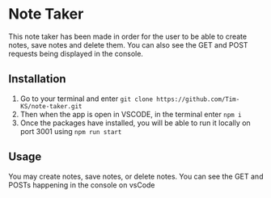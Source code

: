 # Note Taker

This note taker has been made in order for the user to be able to create notes, save notes and delete them. 
You can also see the GET and POST requests being displayed in the console.

## Installation
1. Go to your terminal and enter `git clone https://github.com/Tim-KS/note-taker.git`
2. Then when the app is open in VSCODE, in the terminal enter `npm i`
3. Once the packages have installed, you will be able to run it locally on port 3001 using `npm run start`

## Usage
You may create notes, save notes, or delete notes. You can see the GET and POSTs happening in the console on vsCode
